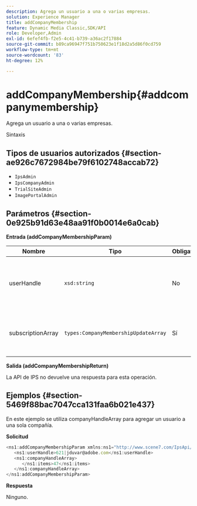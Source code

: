 ```yaml
---
description: Agrega un usuario a una o varias empresas.
solution: Experience Manager
title: addCompanyMembership
feature: Dynamic Media Classic,SDK/API
role: Developer,Admin
exl-id: 6efef4fb-f2e5-4c41-b739-a36ac2f17884
source-git-commit: b89ca96947f751b750623e1f18d2a5d86f0cd759
workflow-type: tm+mt
source-wordcount: '83'
ht-degree: 12%

---
```


# addCompanyMembership{#addcompanymembership}

Agrega un usuario a una o varias empresas.

Sintaxis

## Tipos de usuarios autorizados {#section-ae926c7672984be79f6102748accab72}

* `IpsAdmin`
* `IpsCompanyAdmin`
* `TrialSiteAdmin`
* `ImagePortalAdmin`

## Parámetros {#section-0e925b91d63e48aa91f0b0014e6a0cab}

**Entrada (addCompanyMembershipParam)**

| Nombre | Tipo | Obligatorio | Descripción |
|---|---|---|---|
| userHandle | `xsd:string` | No | El identificador del usuario cuya pertenencia desea agregar. |
| subscriptionArray | `types:CompanyMembershipUpdateArray` | Sí | Una matriz de empresas a las que agrega el usuario. |

**Salida (addCompanyMembershipReturn)**

La API de IPS no devuelve una respuesta para esta operación.

## Ejemplos {#section-5469f88bac7047cca131faa6b021e437}

En este ejemplo se utiliza companyHandleArray para agregar un usuario a una sola compañía.

**Solicitud**

```javascript {.line-numbers}
<ns1:addCompanyMembershipParam xmlns:ns1="http://www.scene7.com/IpsApi/xsd">
   <ns1:userHandle>621|jduvar@adobe.com</ns1:userHandle>
   <ns1:companyHandleArray>
      </ns1:items>47</ns1:items>
   </ns1:companyHandleArray>
</ns1:addCompanyMembershipParam>
```

**Respuesta**

Ninguno.
